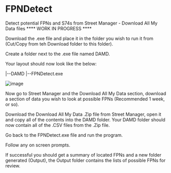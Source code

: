 # FPNDetect
Detect potential FPNs and S74s from Street Manager - Download All My Data files
**** WORK IN PROGRESS ****

Download the .exe file and place it in the folder you wish to run it from (Cut/Copy from teh Download folder to this folder).

Create a folder next to the .exe file named DAMD.

Your layout should now look like the below:

|--DAMD
|--FPNDetect.exe

![image](https://github.com/user-attachments/assets/91f05c3a-8903-4321-aa4e-c5093d816450)


Now go to Street Manager and the Download All My Data section, download a section of data you wish to look at possible FPNs (Recommended 1 week, or so).

Download the Download All My Data .Zip file from Street Manager, open it and copy all of the contents into the DAMD folder.  Your DAMD folder should now contain all of the .CSV files from the .Zip file.

Go back to the FPNDetect.exe file and run the program.

Follow any on screen prompts.


If successful you should get a summary of located FPNs and a new folder generated (Output), the Output folder contains the lists of possible FPNs for review.
